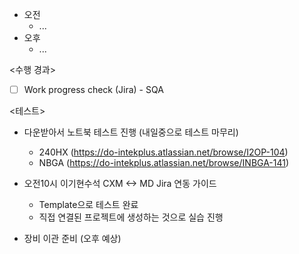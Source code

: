 - 오전
	- ...
- 오후
	- ...

<수행 경과>
- [ ] Work progress check (Jira) - SQA

<테스트>
- 다운받아서 노트북 테스트 진행 (내일중으로 테스트 마무리)
	- 240HX (https://do-intekplus.atlassian.net/browse/I2OP-104)
	- NBGA (https://do-intekplus.atlassian.net/browse/INBGA-141)

- 오전10시 이기현수석 CXM <-> MD Jira 연동 가이드
	- Template으로 테스트 완료
	- 직접 연결된 프로젝트에 생성하는 것으로 실습 진행

- 장비 이관 준비 (오후 예상)